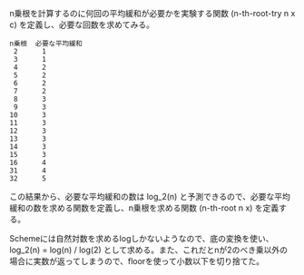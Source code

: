n乗根を計算するのに何回の平均緩和が必要かを実験する関数 (n-th-root-try n x c) を定義し、必要な回数を求めてみる。

    n乗根  必要な平均緩和
     2      1
     3      1
     4      2
     5      2
     6      2
     7      2
     8      3
     9      3
    10      3
    11      3
    12      3
    13      3
    14      3
    15      3
    16      4
    31      4
    32      5

この結果から、必要な平均緩和の数は log_2(n) と予測できるので、必要な平均緩和の数を求める関数を定義し、n乗根を求める関数 (n-th-root n x) を定義する。

Schemeには自然対数を求めるlogしかないようなので、底の変換を使い、log_2(n) = log(n) / log(2) として求める。また、これだとnが2のべき乗以外の場合に実数が返ってしまうので、floorを使って小数以下を切り捨てた。


